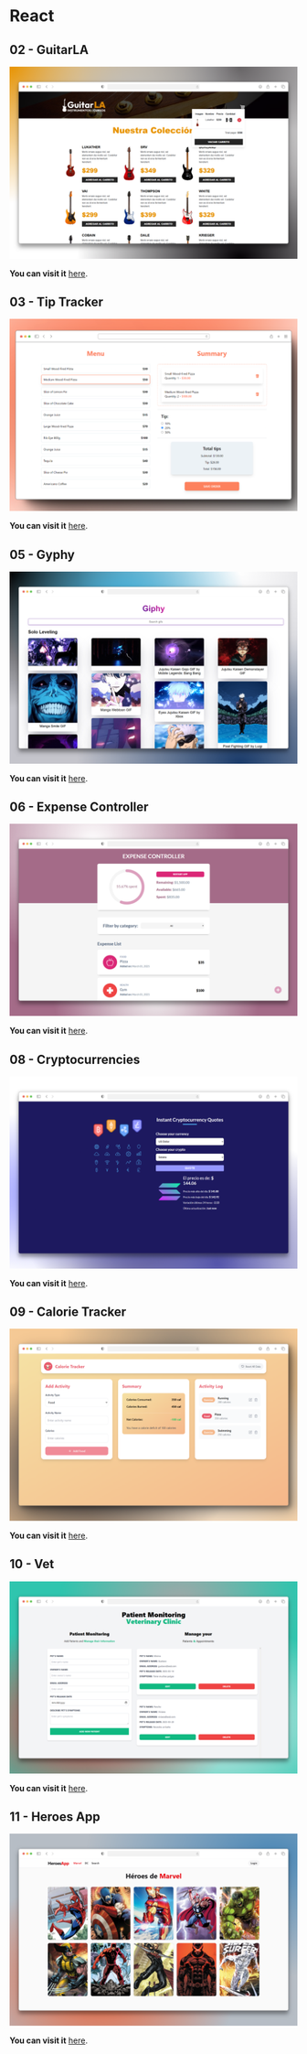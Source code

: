 # React

## 02 - GuitarLA

<div align="center">
  <img src="assets/guitar-la.png" width="auto" alt="GuitarLA">
</div>

**You can visit it** [here](https://guitarla-gbp.netlify.app/).

## 03 - Tip Tracker

<div align="center">
  <img src="assets/tip-tracker.png" width="auto" alt="Tip Tracker">
</div>

**You can visit it** [here](https://tip-tracker-gbp.netlify.app/).

## 05 - Gyphy

<div align="center">
  <img src="assets/giphy.png" width="auto" alt="Gyphy">
</div>

**You can visit it** [here](https://giphy-gbp.netlify.app/).

## 06 - Expense Controller

<div align="center">
  <img src="assets/expense-controller.png" width="auto" alt="Expense Controller">
</div>

**You can visit it** [here](https://expense-controller-gbp.netlify.app/).

## 08 - Cryptocurrencies

<div align="center">
    <img src="assets/cryptocurrencies.png" width="auto" alt="Cryptocurrencies">
</div>

**You can visit it** [here](https://cryptocurrencies-gbp.netlify.app/).

## 09 - Calorie Tracker

<div align="center">
    <img src="assets/calorie-tracker.png" width="auto" alt="Calorie Tracker">
</div>

**You can visit it** [here](https://calorie-tracker-gbp.netlify.app/).

## 10 - Vet

<div align="center">
    <img src="assets/vet.png" width="auto" alt="Vet">
</div>

**You can visit it** [here](https://vet-gbp.netlify.app/).

## 11 - Heroes App

<div align="center">
    <img src="assets/heroes-app.png" width="auto" alt="Heroes App">
</div>

**You can visit it** [here](https://heroes-app-gbp.netlify.app/).
